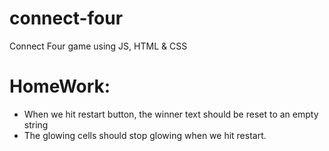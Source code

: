 # connect-four
Connect Four game using JS, HTML &amp; CSS




# HomeWork:

- When we hit restart button, the winner text should be reset to an empty string 
- The glowing cells should stop glowing when we hit restart.